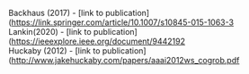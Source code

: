 Backhaus (2017) - [link to publication](https://link.springer.com/article/10.1007/s10845-015-1063-3<br />
Lankin(2020) - [link to publication](https://ieeexplore.ieee.org/document/9442192<br />
Huckaby (2012) - [link to publication](http://www.jakehuckaby.com/papers/aaai2012ws_cogrob.pdf<br />
